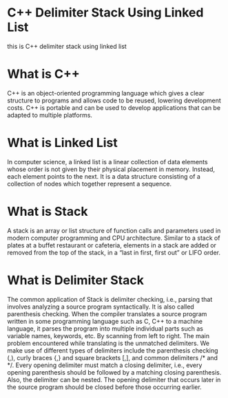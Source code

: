 # C++ Delimiter Stack Using Linked List
this is C++ delimiter stack using linked list

# What is C++
C++ is an object-oriented programming language which gives a clear structure to programs and allows code to be reused, lowering development costs. C++ is portable and can be used to develop applications that can be adapted to multiple platforms.

# What is Linked List
In computer science, a linked list is a linear collection of data elements whose order is not given by their physical placement in memory. Instead, each element points to the next. It is a data structure consisting of a collection of nodes which together represent a sequence.

# What is Stack
A stack is an array or list structure of function calls and parameters used in modern computer programming and CPU architecture. Similar to a stack of plates at a buffet restaurant or cafeteria, elements in a stack are added or removed from the top of the stack, in a “last in first, first out” or LIFO order.

# What is Delimiter Stack
The common application of Stack is delimiter checking, i.e., parsing that involves analyzing a source program syntactically. It is also called parenthesis checking. When the compiler translates a source program written in some programming language such as C, C++ to a machine language, it parses the program into multiple individual parts such as variable names, keywords, etc. By scanning from left to right. The main problem encountered while translating is the unmatched delimiters. We make use of different types of delimiters include the parenthesis checking (,), curly braces {,} and square brackets [,], and common delimiters /* and */. Every opening delimiter must match a closing delimiter, i.e., every opening parenthesis should be followed by a matching closing parenthesis. Also, the delimiter can be nested. The opening delimiter that occurs later in the source program should be closed before those occurring earlier.
